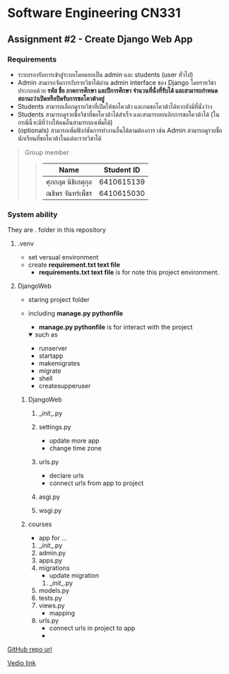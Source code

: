 Software Engineering CN331
=====================

Assignment #2 - Create Django Web App
---------------------

### Requirements
- ระบบรองรับการเข้าสู่ระบบโดยแยกเป็น admin และ students (user ทั่วไป)
- Admin สามารถจัดการกับรายวิชาได้ผ่าน admin interface ของ Django โดยรายวิชาประกอบด้วย **รหัส ชื่อ ภาคการศึกษา และปีการศึกษา จํานวนที่นั่งที่รับได้ และสามารถกําหนดสถานะว่าเปิดหรือปิดรับการขอโควต้าอยู่**
- Students สามารถเลือกดูรายวิชาที่เปิดให้ขอโควต้า และกดขอโควต้าได้หากยังมีที่นั่งว่าง
- Students สามารถดูรายชื่อวิชาที่ขอโควต้าได้สําเร็จ และสามารถยกเลิกการขอโควต้าได้ (ในกรณีนี้จะมีที่ว่างให้คนอื่นสามารถลงเพิ่มได้)
- (optionals) สามารถเพิ่มฟังก์ชันการทํางานอื่นได้ตามต้องการ เช่น Admin สามารถดูรายชื่อนักเรียนที่ขอโควต้าในแต่ละรายวิชาได้

> Group member
>> |    Name         |  Student ID  |
>> |-----------------|--------------|
>> |  ศุภกฤต นิธิเกตุกุล  |  6410615139  |
>> |  ณธิพร จันทร์เพ็ชร  |  6410615030  |


### System ability
They are . folder in this repository
1. .venv 
    - set versual environment
    - create **requirement.txt text file**
        - **requirements.txt text file** is for note this project environment.

2. DjangoWeb 
    - staring project folder
    - including **manage.py pythonfile**
        - **manage.py pythonfile** is for interact with the project
        <details open>
        <summary> such as</summary>

        * runserver
        * startapp
        * makemigrates
        * migrate
        * shell
        * createsupperuser
        
        </details>

    1. DjangoWeb
        1. \__init__.py
        2. settings.py
            - update more app
            - change time zone
        
        3. urls.py
            - declare urls 
            - connect urls from app to project
        4. asgi.py
        5. wsgi.py

    2. courses
        - app for ...   
        1. \__init__.py
        2. admin.py
        3. apps.py
        4. migrations
            - update migration 
            1. \__init__.py
        5. models.py
        6. tests.py
        7. views.py
            - mapping 
        8. urls.py
            - connect urls in project to app
            - 





[GitHub repo url](https://github.com/CN331G2/cn331-as2.git) 

[Vedio link]()

